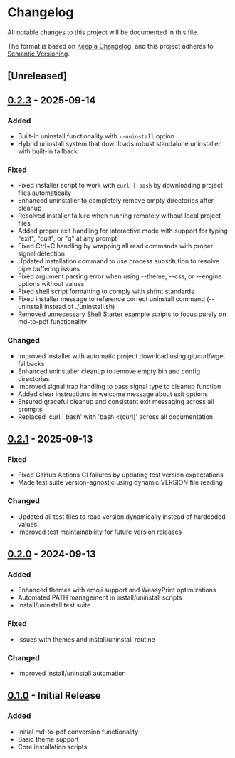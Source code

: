 # Changelog

All notable changes to this project will be documented in this file.

The format is based on [Keep a Changelog](https://keepachangelog.com/en/1.0.0/),
and this project adheres to [Semantic Versioning](https://semver.org/spec/v2.0.0.html).

## [Unreleased]

## [0.2.3] - 2025-09-14

### Added
- Built-in uninstall functionality with `--uninstall` option
- Hybrid uninstall system that downloads robust standalone uninstaller with built-in fallback

### Fixed
- Fixed installer script to work with `curl | bash` by downloading project files automatically
- Enhanced uninstaller to completely remove empty directories after cleanup
- Resolved installer failure when running remotely without local project files
- Added proper exit handling for interactive mode with support for typing "exit", "quit", or "q" at any prompt
- Fixed Ctrl+C handling by wrapping all read commands with proper signal detection
- Updated installation command to use process substitution to resolve pipe buffering issues
- Fixed argument parsing error when using --theme, --css, or --engine options without values
- Fixed shell script formatting to comply with shfmt standards
- Fixed installer message to reference correct uninstall command (--uninstall instead of ./uninstall.sh)
- Removed unnecessary Shell Starter example scripts to focus purely on md-to-pdf functionality

### Changed
- Improved installer with automatic project download using git/curl/wget fallbacks
- Enhanced uninstaller cleanup to remove empty bin and config directories
- Improved signal trap handling to pass signal type to cleanup function
- Added clear instructions in welcome message about exit options
- Ensured graceful cleanup and consistent exit messaging across all prompts
- Replaced 'curl | bash' with 'bash <(curl)' across all documentation

## [0.2.1] - 2025-09-13

### Fixed
- Fixed GitHub Actions CI failures by updating test version expectations
- Made test suite version-agnostic using dynamic VERSION file reading

### Changed
- Updated all test files to read version dynamically instead of hardcoded values
- Improved test maintainability for future version releases

## [0.2.0] - 2024-09-13

### Added
- Enhanced themes with emoji support and WeasyPrint optimizations
- Automated PATH management in install/uninstall scripts
- Install/uninstall test suite

### Fixed
- Issues with themes and install/uninstall routine

### Changed
- Improved install/uninstall automation

## [0.1.0] - Initial Release

### Added
- Initial md-to-pdf conversion functionality
- Basic theme support
- Core installation scripts

[0.2.3]: https://github.com/your-username/md-to-pdf/compare/v0.2.1...v0.2.3
[0.2.1]: https://github.com/your-username/md-to-pdf/compare/v0.2.0...v0.2.1
[0.2.0]: https://github.com/your-username/md-to-pdf/compare/v0.1.0...v0.2.0
[0.1.0]: https://github.com/your-username/md-to-pdf/releases/tag/v0.1.0
